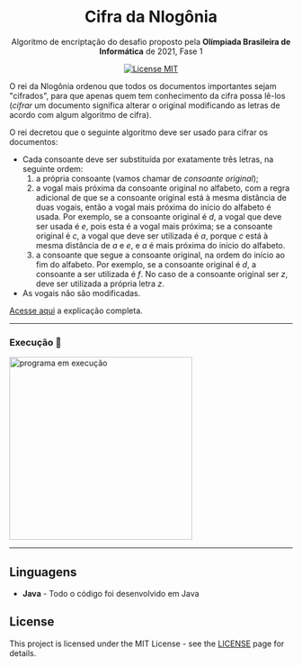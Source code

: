
<h1 align="center">
<br>
Cifra da Nlogônia 
</h1>

<p align="center">Algoritmo de encriptação do desafio proposto pela <b>Olímpiada Brasileira de Informática</b> de 2021, Fase 1</p>

<p align="center">
  <a href="https://opensource.org/licenses/MIT">
    <img src="https://img.shields.io/badge/License-MIT-blue.svg" alt="License MIT">
  </a>
</p>

<p>
                        O rei da Nlogônia ordenou que todos os documentos importantes sejam
                        "cifrados", para que apenas quem tem conhecimento da cifra
                        possa lê-los (<i>cifrar</i> um documento significa alterar
                        o original modificando as letras de acordo com algum algoritmo
                        de cifra).
                    </p>
                    <p>
                        O rei decretou que o seguinte algoritmo deve ser usado para
                        cifrar os documentos:
                    </p>
                    <ul>
                        <li> Cada consoante deve ser substituída por exatamente três
                            letras, na seguinte ordem:
                            <ol>
                                <li> a própria consoante (vamos chamar de <i>consoante original</i>);
                                </li>
                                <li> a vogal mais próxima da consoante original no alfabeto, com a
                                    regra adicional de que se a consoante original está à mesma distância
                                    de duas vogais, então a vogal mais próxima do início do alfabeto
                                    é usada. Por exemplo,
                                    se a consoante original é <i>d</i>, a vogal que deve ser usada é <i>e</i>,
                                    pois esta é a vogal mais próxima; se a consoante original é <i>c</i>,
                                    a vogal que deve ser utilizada é <i>a</i>, porque <i>c</i> está
                                    à mesma distância de <i>a</i> e <i>e</i>, e <i>a</i> é mais
                                    próxima do início do alfabeto.
                                </li>
                                <li> a consoante que segue a consoante original, na ordem
                                    do início ao fim do alfabeto. Por exemplo, se a consoante
                                    original é <i>d</i>, a consoante a ser utilizada é <i>f</i>.
                                    No caso de a consoante original ser <i>z</i>, deve ser utilizada
                                    a própria letra <i>z</i>.
                                </li>
                            </ol>
                        </li>
                        <li> As vogais não são modificadas.
                        </li>
                    </ul>
                    <p> <a href="https://olimpiada.ic.unicamp.br/pratique/p2/2021/f1/cifra/">Acesse aqui</a> a explicação completa. </p>
<hr/>

<div>
  <h3>Execução 🏁</h3>
  <img src="https://s7.gifyu.com/images/eclipse-workspace---PoliciaFederal_src_cifraNlogonia_Criptografia.java---Eclipse-IDE-2022-03-05-12-53-38_Trim.gif" alt="programa em execução" border="0" height="325"/>
</div>

<hr />

## Linguagens

- **Java** - Todo o código foi desenvolvido em Java

## License

This project is licensed under the MIT License - see the [LICENSE](https://github.com/edulucca/criptografia-nlogonia/blob/add-license-1/LICENSE) page for details.
